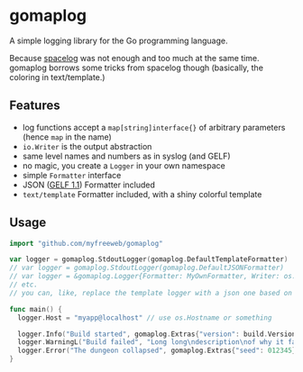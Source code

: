 # gomaplog

A simple logging library for the Go programming language.

Because [spacelog](https://github.com/spacemonkeygo/spacelog) was not enough and too much at the same time.
gomaplog borrows some tricks from spacelog though (basically, the coloring in text/template.)

## Features

- log functions accept a `map[string]interface{}` of arbitrary parameters (hence `map` in the name)
- `io.Writer` is the output abstraction
- same level names and numbers as in syslog (and GELF)
- no magic, you create a `Logger` in your own namespace
- simple `Formatter` interface
- JSON ([GELF 1.1](http://graylog2.org/gelf#specs)) Formatter included
- `text/template` Formatter included, with a shiny colorful template

## Usage

```go
import "github.com/myfreeweb/gomaplog"

var logger = gomaplog.StdoutLogger(gomaplog.DefaultTemplateFormatter)
// var logger = gomaplog.StdoutLogger(gomaplog.DefaultJSONFormatter)
// var logger = &gomaplog.Logger{Formatter: MyOwnFormatter, Writer: os.Stderr}
// etc.
// you can, like, replace the template logger with a json one based on command line flags

func main() {
  logger.Host = "myapp@localhost" // use os.Hostname or something

  logger.Info("Build started", gomaplog.Extras{"version": build.Version})
  logger.WarningL("Build failed", "Long long\ndescription\nof why it failed", gomaplog.Extras{"version": build.Version})
  logger.Error("The dungeon collapsed", gomaplog.Extras{"seed": 012345})
}
```
